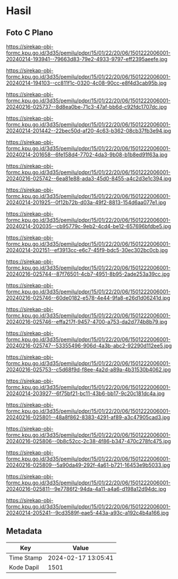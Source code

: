 # Hasil

## Foto C Plano

https://sirekap-obj-formc.kpu.go.id/3d35/pemilu/pdpr/15/01/22/20/06/1501222006001-20240214-193941--79663d83-79e2-4933-9797-eff2395aeefe.jpg

https://sirekap-obj-formc.kpu.go.id/3d35/pemilu/pdpr/15/01/22/20/06/1501222006001-20240214-194103--cc811f1c-0320-4c08-90cc-e8f4d3cab95b.jpg

https://sirekap-obj-formc.kpu.go.id/3d35/pemilu/pdpr/15/01/22/20/06/1501222006001-20240216-025737--8d8ea0be-71c3-47af-bb6d-c92fdc1707dc.jpg

https://sirekap-obj-formc.kpu.go.id/3d35/pemilu/pdpr/15/01/22/20/06/1501222006001-20240214-201442--22bec50d-af20-4c63-b362-08cb37fb3e94.jpg

https://sirekap-obj-formc.kpu.go.id/3d35/pemilu/pdpr/15/01/22/20/06/1501222006001-20240214-201658--6fe158d4-7702-4da3-9b08-b1b8ed91f63a.jpg

https://sirekap-obj-formc.kpu.go.id/3d35/pemilu/pdpr/15/01/22/20/06/1501222006001-20240216-025742--6ea81e88-ada3-45d0-8455-a4c2d3e1c394.jpg

https://sirekap-obj-formc.kpu.go.id/3d35/pemilu/pdpr/15/01/22/20/06/1501222006001-20240214-201925--0f12b72b-d03a-49f2-8813-154d6aa077e1.jpg

https://sirekap-obj-formc.kpu.go.id/3d35/pemilu/pdpr/15/01/22/20/06/1501222006001-20240214-202035--cb95779c-9eb2-4cd4-be12-657696bfdbe5.jpg

https://sirekap-obj-formc.kpu.go.id/3d35/pemilu/pdpr/15/01/22/20/06/1501222006001-20240214-202151--ef3913cc-e6c7-45f9-bdc5-30ec302bc0cb.jpg

https://sirekap-obj-formc.kpu.go.id/3d35/pemilu/pdpr/15/01/22/20/06/1501222006001-20240216-025744--87f76501-4cb7-4951-8b95-2ade253a39cc.jpg

https://sirekap-obj-formc.kpu.go.id/3d35/pemilu/pdpr/15/01/22/20/06/1501222006001-20240216-025746--60de0182-e578-4e44-9fa8-e26d1d06241d.jpg

https://sirekap-obj-formc.kpu.go.id/3d35/pemilu/pdpr/15/01/22/20/06/1501222006001-20240216-025746--effa217f-9457-4700-a753-da2d774b8b79.jpg

https://sirekap-obj-formc.kpu.go.id/3d35/pemilu/pdpr/15/01/22/20/06/1501222006001-20240216-025747--53355496-906d-4a3b-abc2-92290d112ee5.jpg

https://sirekap-obj-formc.kpu.go.id/3d35/pemilu/pdpr/15/01/22/20/06/1501222006001-20240216-025753--c5d68f9d-f8ee-4a2d-a89a-4b31530b4062.jpg

https://sirekap-obj-formc.kpu.go.id/3d35/pemilu/pdpr/15/01/22/20/06/1501222006001-20240214-203927--6f75bf21-bc11-43b6-bb17-9c20c181dc4a.jpg

https://sirekap-obj-formc.kpu.go.id/3d35/pemilu/pdpr/15/01/22/20/06/1501222006001-20240216-025801--48a8f862-8383-4291-af89-a3c47905cad3.jpg

https://sirekap-obj-formc.kpu.go.id/3d35/pemilu/pdpr/15/01/22/20/06/1501222006001-20240216-025806--0b8c52cc-2c38-4f86-b347-470c278fc475.jpg

https://sirekap-obj-formc.kpu.go.id/3d35/pemilu/pdpr/15/01/22/20/06/1501222006001-20240216-025809--5a90da49-292f-4a61-b721-16453e9b5033.jpg

https://sirekap-obj-formc.kpu.go.id/3d35/pemilu/pdpr/15/01/22/20/06/1501222006001-20240216-025811--9e7786f2-94da-4a11-a4a6-d198a12d94dc.jpg

https://sirekap-obj-formc.kpu.go.id/3d35/pemilu/pdpr/15/01/22/20/06/1501222006001-20240214-205241--9cd3589f-eae5-443a-a93c-a192c4b4a166.jpg


## Metadata

| Key        | Value               |
| ---------- | ------------------- |
| Time Stamp | 2024-02-17 13:05:41 |
| Kode Dapil | 1501                |



